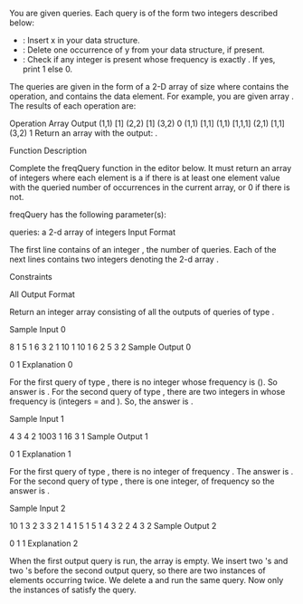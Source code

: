 You are given  queries. Each query is of the form two integers described below:
-  : Insert x in your data structure.
-  : Delete one occurrence of y from your data structure, if present.
-  : Check if any integer is present whose frequency is exactly . If yes, print 1 else 0.

The queries are given in the form of a 2-D array  of size  where  contains the operation, and  contains the data element. For example, you are given array . The results of each operation are:

Operation   Array   Output
(1,1)       [1]
(2,2)       [1]
(3,2)                   0
(1,1)       [1,1]
(1,1)       [1,1,1]
(2,1)       [1,1]
(3,2)                   1
Return an array with the output: .

Function Description

Complete the freqQuery function in the editor below. It must return an array of integers where each element is a  if there is at least one element value with the queried number of occurrences in the current array, or 0 if there is not.

freqQuery has the following parameter(s):

queries: a 2-d array of integers
Input Format

The first line contains of an integer , the number of queries.
Each of the next  lines contains two integers denoting the 2-d array .

Constraints

All
Output Format

Return an integer array consisting of all the outputs of queries of type .

Sample Input 0

8
1 5
1 6
3 2
1 10
1 10
1 6
2 5
3 2
Sample Output 0

0
1
Explanation 0

For the first query of type , there is no integer whose frequency is  (). So answer is .
For the second query of type , there are two integers in  whose frequency is  (integers =  and ). So, the answer is .

Sample Input 1

4
3 4
2 1003
1 16
3 1
Sample Output 1

0
1
Explanation 1

For the first query of type , there is no integer of frequency . The answer is . For the second query of type , there is one integer,  of frequency  so the answer is .

Sample Input 2

10
1 3
2 3
3 2
1 4
1 5
1 5
1 4
3 2
2 4
3 2
Sample Output 2

0
1
1
Explanation 2

When the first output query is run, the array is empty. We insert two 's and two 's before the second output query,  so there are two instances of elements occurring twice. We delete a  and run the same query. Now only the instances of  satisfy the query.